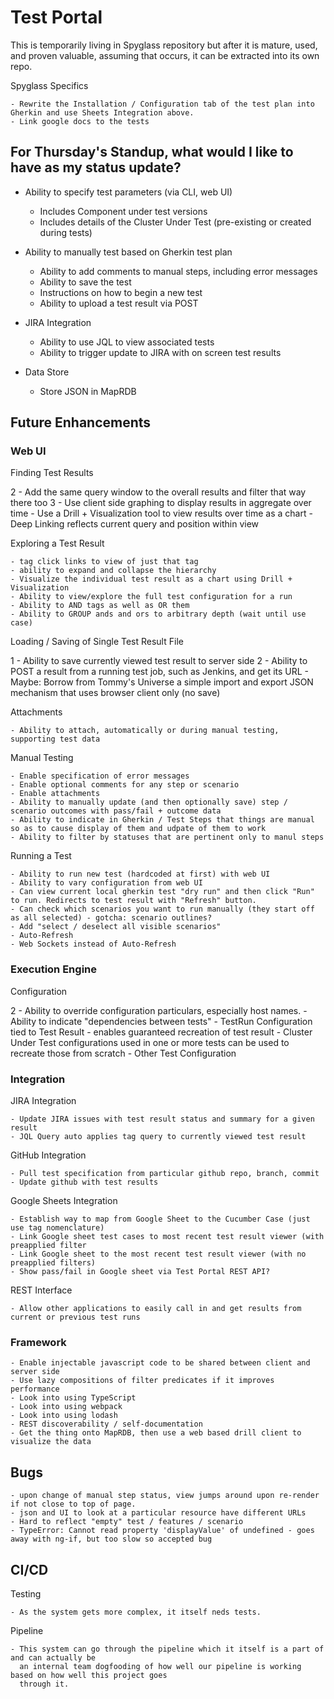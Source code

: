 # Test Portal

This is temporarily living in Spyglass repository but after it is mature, used, and proven valuable, assuming
that occurs, it can be extracted into its own repo.

Spyglass Specifics

    - Rewrite the Installation / Configuration tab of the test plan into Gherkin and use Sheets Integration above.
    - Link google docs to the tests

## For Thursday's Standup, what would I like to have as my status update?

- Ability to specify test parameters (via CLI, web UI)
    - Includes Component under test versions
    - Includes details of the Cluster Under Test (pre-existing or created during tests)
    
- Ability to manually test based on Gherkin test plan
    - Ability to add comments to manual steps, including error messages
    - Ability to save the test
    - Instructions on how to begin a new test
    - Ability to upload a test result via POST

- JIRA Integration
    - Ability to use JQL to view associated tests
    - Ability to trigger update to JIRA with on screen test results

- Data Store
    - Store JSON in MapRDB
    
## Future Enhancements

### Web UI

Finding Test Results

2   - Add the same query window to the overall results and filter that way there too
3   - Use client side graphing to display results in aggregate over time
    - Use a Drill + Visualization tool to view results over time as a chart
    - Deep Linking reflects current query and position within view

Exploring a Test Result

    - tag click links to view of just that tag
    - ability to expand and collapse the hierarchy
    - Visualize the individual test result as a chart using Drill + Visualization 
    - Ability to view/explore the full test configuration for a run
    - Ability to AND tags as well as OR them
    - Ability to GROUP ands and ors to arbitrary depth (wait until use case)

Loading / Saving of Single Test Result File 

1   - Ability to save currently viewed test result to server side
2   - Ability to POST a result from a running test job, such as Jenkins, and get its URL
    - Maybe: Borrow from Tommy's Universe a simple import and export JSON mechanism that uses browser client only (no save)

Attachments

    - Ability to attach, automatically or during manual testing, supporting test data

Manual Testing

    - Enable specification of error messages
    - Enable optional comments for any step or scenario
    - Enable attachments
    - Ability to manually update (and then optionally save) step / scenario outcomes with pass/fail + outcome data
    - Ability to indicate in Gherkin / Test Steps that things are manual so as to cause display of them and udpate of them to work
    - Ability to filter by statuses that are pertinent only to manul steps

Running a Test
    
    - Ability to run new test (hardcoded at first) with web UI
    - Ability to vary configuration from web UI
    - Can view current local gherkin test "dry run" and then click "Run" to run. Redirects to test result with "Refresh" button.
    - Can check which scenarios you want to run manually (they start off as all selected) - gotcha: scenario outlines?
    - Add "select / deselect all visible scenarios"
    - Auto-Refresh
    - Web Sockets instead of Auto-Refresh
    
### Execution Engine

Configuration

2   - Ability to override configuration particulars, especially host names.
    - Ability to indicate "dependencies between tests"
    - TestRun Configuration tied to Test Result - enables guaranteed recreation of test result
        - Cluster Under Test configurations used in one or more tests can be used to recreate those from scratch
        - Other Test Configuration

### Integration

JIRA Integration

    - Update JIRA issues with test result status and summary for a given result
    - JQL Query auto applies tag query to currently viewed test result
    
GitHub Integration

    - Pull test specification from particular github repo, branch, commit
    - Update github with test results

Google Sheets Integration

    - Establish way to map from Google Sheet to the Cucumber Case (just use tag nomenclature)
    - Link Google sheet test cases to most recent test result viewer (with preapplied filter
    - Link Google sheet to the most recent test result viewer (with no preapplied filters)
    - Show pass/fail in Google sheet via Test Portal REST API?
    
REST Interface

    - Allow other applications to easily call in and get results from current or previous test runs
    
### Framework
    
    - Enable injectable javascript code to be shared between client and server side
    - Use lazy compositions of filter predicates if it improves performance
    - Look into using TypeScript
    - Look into using webpack
    - Look into using lodash
    - REST discoverability / self-documentation
    - Get the thing onto MapRDB, then use a web based drill client to visualize the data
    
## Bugs

    - upon change of manual step status, view jumps around upon re-render if not close to top of page.
    - json and UI to look at a particular resource have different URLs
    - Hard to reflect "empty" test / features / scenario
    - TypeError: Cannot read property 'displayValue' of undefined - goes away with ng-if, but too slow so accepted bug
    
## CI/CD
    
Testing

    - As the system gets more complex, it itself neds tests. 
    
Pipeline

    - This system can go through the pipeline which it itself is a part of and can actually be 
      an internal team dogfooding of how well our pipeline is working based on how well this project goes
      through it.